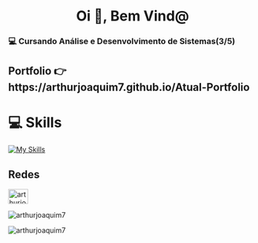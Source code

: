 <h1 align="center">Oi 👋, Bem Vind@</h1>
<h3 align="left">💻 Cursando Análise e Desenvolvimento de Sistemas(3/5)</h3>


<h2 align="left" font-style="italic">Portfolio 👉 https://arthurjoaquim7.github.io/Atual-Portfolio</h2> 

# 💻 Skills
[![My Skills](https://skillicons.dev/icons?i=react,nodejs,mysql,python,django,js,html,css)](https://skillicons.dev)

<h2 align="left">Redes</h2>
<p align="left">
<a href="https://linkedin.com/in/arthurjoaquim7" target="blank"><img align="center" src="https://raw.githubusercontent.com/rahuldkjain/github-profile-readme-generator/master/src/images/icons/Social/linked-in-alt.svg" alt="arthurjoaquim7" height="30" width="40" /></a>
</p>

<p><img align="center" src="https://github-readme-streak-stats.herokuapp.com/?user=arthurjoaquim7&" alt="arthurjoaquim7" /></p>
<p><img align="left" src="https://github-readme-stats.vercel.app/api/top-langs?username=arthurjoaquim7&show_icons=true&locale=en&layout=compact" alt="arthurjoaquim7" /></p>

